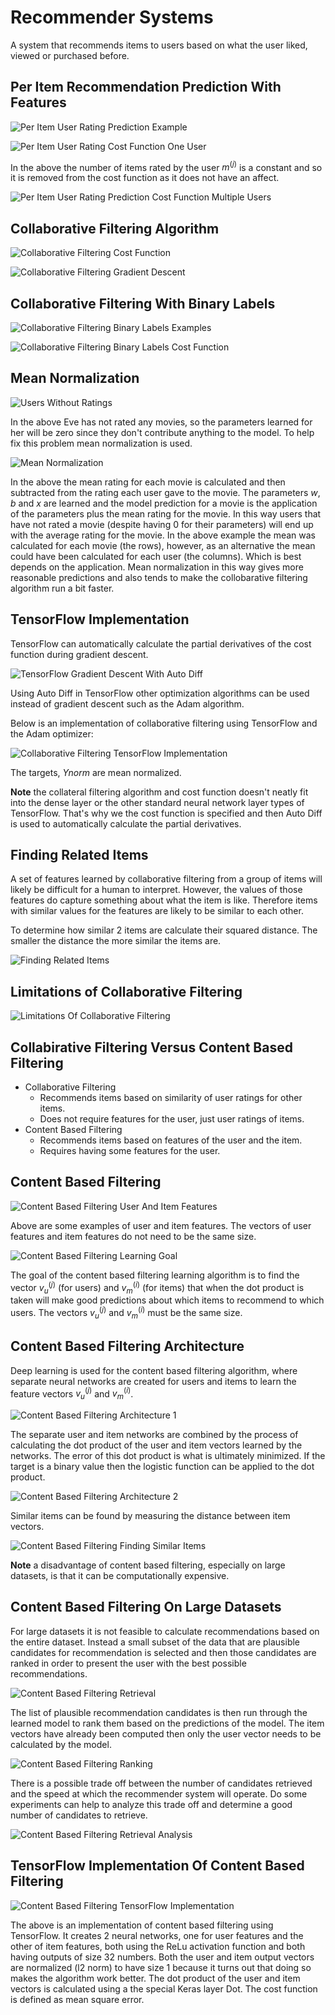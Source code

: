 # Recommender Systems

A system that recommends items to users based on what the user liked, viewed or purchased before.

## Per Item Recommendation Prediction With Features

![Per Item User Rating Prediction Example](/PerItemUserRatingPredictionEx1.PNG 'Example of how to predict user rating per item using features')

![Per Item User Rating Cost Function One User](/PerItemUserRatingPredictionCostFunctionOneUser.PNG 'Cost function for per item user rating perdiction for one user')

In the above the number of items rated by the user $m^{(j)}$ is a constant and so it is removed from the cost function as it does not have an affect.

![Per Item User Rating Prediction Cost Function Multiple Users](/PerItemUserRatingPredictionCostFunctionMultipleUsers.PNG 'Cost function for per item user rating prediction for multiple users')

## Collaborative Filtering Algorithm

![Collaborative Filtering Cost Function](/CollaborativeFilteringCostFunction.PNG 'Cost function for collaborative filtering')

![Collaborative Filtering Gradient Descent](/CollaborativeFilteringGradientDescent.PNG 'Gradient descent for collaborative filtering')

## Collaborative Filtering With Binary Labels

![Collaborative Filtering Binary Labels Examples](/CollaborativeFilteringBinaryLabelsExamples.PNG 'Examples of applications of collaborative filtering with binary labels')

![Collaborative Filtering Binary Labels Cost Function](/CollaborativeFilteringBinaryLabelsCostFunction.PNG 'Cost function for collaborative filtering with binary labels')

## Mean Normalization

![Users Without Ratings](/MeanNormalizationUsersWithoutRatings.PNG 'Users without ratings')

In the above Eve has not rated any movies, so the parameters learned for her will be zero since they don't contribute anything to the model. To help fix this problem mean normalization is used.

![Mean Normalization](/MeanNormalization.PNG 'Mean normalization')

In the above the mean rating for each movie is calculated and then subtracted from the rating each user gave to the movie. The parameters $w$, $b$ and $x$ are learned and the model prediction for a movie is the application of the parameters plus the mean rating for the movie. In this way users that have not rated a movie (despite having 0 for their parameters) will end up with the average rating for the movie. In the above example the mean was calculated for each movie (the rows), however, as an alternative the mean could have been calculated for each user (the columns). Which is best depends on the application. Mean normalization in this way gives more reasonable predictions and also tends to make the collobarative filtering algorithm run a bit faster.

## TensorFlow Implementation

TensorFlow can automatically calculate the partial derivatives of the cost function during gradient descent.

![TensorFlow Gradient Descent With Auto Diff](/TensorFlowGradDescWithAutoDiff.PNG 'TensorFlow implementation of gradient descent with Auto Diff')

Using Auto Diff in TensorFlow other optimization algorithms can be used instead of gradient descent such as the Adam algorithm.

Below is an implementation of collaborative filtering using TensorFlow and the Adam optimizer:

![Collaborative Filtering TensorFlow Implementation](/CollaborativeFilteringTensorFlowImpl.PNG 'Collaborative filtering implemented in TensorFlow')

The targets, $Ynorm$ are mean normalized.

**Note** the collateral filtering algorithm and cost function doesn't neatly fit into the dense layer or the other standard neural network layer types of TensorFlow. That's why we the cost function is specified and then Auto Diff is used to automatically calculate the partial derivatives.

## Finding Related Items

A set of features learned by collaborative filtering from a group of items will likely be difficult for a human to interpret. However, the values of those features do capture something about what the item is like. Therefore items with similar values for the features are likely to be similar to each other.

To determine how similar 2 items are calculate their squared distance. The smaller the distance the more similar the items are.

![Finding Related Items](/FindingRelatedItems.PNG 'Finding related items')

## Limitations of Collaborative Filtering

![Limitations Of Collaborative Filtering](/CollaborativeFilteringLimitations.PNG 'Collaborative filtering limitations')

## Collabirative Filtering Versus Content Based Filtering

- Collaborative Filtering
    - Recommends items based on similarity of user ratings for other items.
    - Does not require features for the user, just user ratings of items.
- Content Based Filtering
    - Recommends items based on features of the user and the item.
    - Requires having some features for the user.

## Content Based Filtering

![Content Based Filtering User And Item Features](/ContentBasedFilteringUserAndItemFeatures.PNG 'Content based filtering user and item features')

Above are some examples of user and item features. The vectors of user features and item features do not need to be the same size.

![Content Based Filtering Learning Goal](/ContentBasedFilteringLearningGoal.PNG 'Content based filtering learning goal')

The goal of the content based filtering learning algorithm is to find the vector $v^{(j)}_u$ (for users) and $v^{(i)}_m$ (for items) that when the dot product is taken will make good predictions about which items to recommend to which users. The vectors $v^{(j)}_u$ and $v^{(i)}_m$ must be the same size.

## Content Based Filtering Architecture

Deep learning is used for the content based filtering algorithm, where separate neural networks are created for users and items to learn the feature vectors $v^{(j)}_u$ and $v^{(i)}_m$.

![Content Based Filtering Architecture 1](/ContentBasedFilteringArch1.PNG 'Content based filtering architecture separate user and item networks')

The separate user and item networks are combined by the process of calculating the dot product of the user and item vectors learned by the networks. The error of this dot product is what is ultimately minimized. If the target is a binary value then the logistic function can be applied to the dot product.

![Content Based Filtering Architecture 2](/ContentBasedFilteringArch2.PNG 'Content based filtering architecture combining separate user and item networks')

Similar items can be found by measuring the distance between item vectors.

![Content Based Filtering Finding Similar Items](/ContentBasedFilteringFindingSimilarItems.PNG 'Content based filtering finding similar items')

**Note** a disadvantage of content based filtering, especially on large datasets, is that it can be computationally expensive.

## Content Based Filtering On Large Datasets

For large datasets it is not feasible to calculate recommendations based on the entire dataset. Instead a small subset of the data that are plausible candidates for recommendation is selected and then those candidates are ranked in order to present the user with the best possible recommendations.

![Content Based Filtering Retrieval](/ContentBasedFilteringRetrieval.PNG 'Content based filtering retrieval')

The list of plausible recommendation candidates is then run through the learned model to rank them based on the predictions of the model. The item vectors have already been computed then only the user vector needs to be calculated by the model.

![Content Based Filtering Ranking](/ContentBasedFilteringRanking.PNG 'Content based filtering ranking')

There is a possible trade off between the number of candidates retrieved and the speed at which the recommender system will operate. Do some experiments can help to analyze this trade off and determine a good number of candidates to retrieve.

![Content Based Filtering Retrieval Analysis](/ContentBasedFilteringRetrievalAnalysis.PNG 'Content based filtering retrieval analysis')

## TensorFlow Implementation Of Content Based Filtering

![Content Based Filtering TensorFlow Implementation](/ContentBasedFilteringTensorFlowImpl.PNG 'Content based filtering TensorFlow implementation')

The above is an implementation of content based filtering using TensorFlow. It creates 2 neural networks, one for user features and the other of item features, both using the ReLu activation function and both having outputs of size 32 numbers. Both the user and item output vectors are normalized (l2 norm) to have size 1 because it turns out that doing so makes the algorithm work better. The dot product of the user and item vectors is calculated using a the special Keras layer Dot. The cost function is defined as mean square error.






